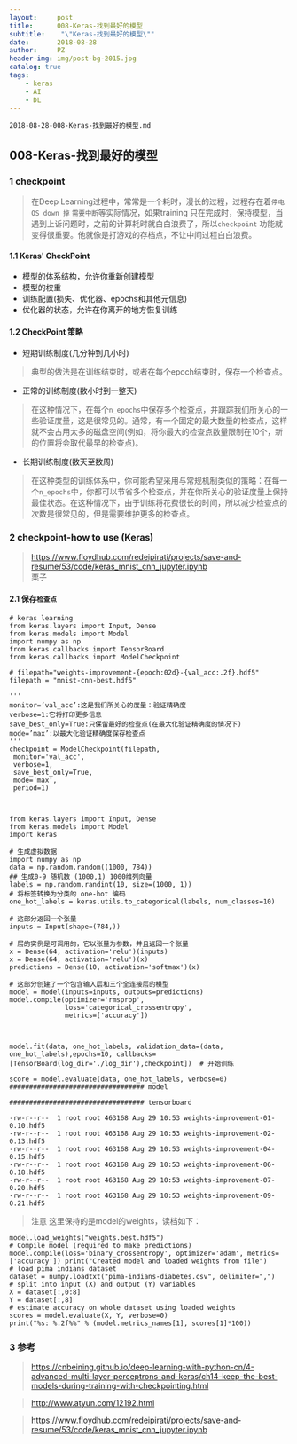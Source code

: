 ```yaml
---
layout:     post
title:      008-Keras-找到最好的模型
subtitle:    "\"Keras-找到最好的模型\""
date:       2018-08-28
author:     PZ
header-img: img/post-bg-2015.jpg
catalog: true
tags:
    - keras
    - AI
    - DL
---
```


```
2018-08-28-008-Keras-找到最好的模型.md
```

## 008-Keras-找到最好的模型

### 1 checkpoint

> 在Deep Learning过程中，常常是一个耗时，漫长的过程，过程存在着`停电` `OS down 掉` `需要中断`等实际情况，如果training 只在完成时，保持模型，当遇到上诉问题时，之前的计算耗时就白白浪费了，所以`checkpoint` 功能就变得很重要。他就像是打游戏的存档点，不让中间过程白白浪费。

#### 1.1 Keras' CheckPoint

- 模型的体系结构，允许你重新创建模型
- 模型的权重
- 训练配置(损失、优化器、epochs和其他元信息)
- 优化器的状态，允许在你离开的地方恢复训练

#### 1.2 CheckPoint 策略 

- 短期训练制度(几分钟到几小时)

> 典型的做法是在训练结束时，或者在每个epoch结束时，保存一个检查点。

- 正常的训练制度(数小时到一整天)

> 在这种情况下，在每个`n_epochs`中保存多个检查点，并跟踪我们所关心的一些验证度量，这是很常见的。通常，有一个固定的最大数量的检查点，这样就不会占用太多的磁盘空间(例如，将你最大的检查点数量限制在10个，新的位置将会取代最早的检查点)。
    
- 长期训练制度(数天至数周)

> 在这种类型的训练体系中，你可能希望采用与常规机制类似的策略：在每一个`n_epochs`中，你都可以节省多个检查点，并在你所关心的验证度量上保持最佳状态。在这种情况下，由于训练将花费很长的时间，所以减少检查点的次数是很常见的，但是需要维护更多的检查点。

### 2 checkpoint-how to use (Keras)

> https://www.floydhub.com/redeipirati/projects/save-and-resume/53/code/keras_mnist_cnn_jupyter.ipynb <br> 栗子

#### 2.1 保存`检查点`

```
# keras learning
from keras.layers import Input, Dense
from keras.models import Model
import numpy as np
from keras.callbacks import TensorBoard
from keras.callbacks import ModelCheckpoint

# filepath="weights-improvement-{epoch:02d}-{val_acc:.2f}.hdf5"
filepath = "mnist-cnn-best.hdf5"

'''
monitor=’val_acc’:这是我们所关心的度量：验证精确度
verbose=1:它将打印更多信息
save_best_only=True:只保留最好的检查点(在最大化验证精确度的情况下)
mode=’max’:以最大化验证精确度保存检查点
'''
checkpoint = ModelCheckpoint(filepath,
 monitor='val_acc',
 verbose=1,
 save_best_only=True,
 mode='max',
 period=1)



from keras.layers import Input, Dense
from keras.models import Model
import keras

# 生成虚拟数据
import numpy as np
data = np.random.random((1000, 784))
## 生成0-9 随机数 (1000,1) 1000维列向量
labels = np.random.randint(10, size=(1000, 1))
# 将标签转换为分类的 one-hot 编码
one_hot_labels = keras.utils.to_categorical(labels, num_classes=10)

# 这部分返回一个张量
inputs = Input(shape=(784,))

# 层的实例是可调用的，它以张量为参数，并且返回一个张量
x = Dense(64, activation='relu')(inputs)
x = Dense(64, activation='relu')(x)
predictions = Dense(10, activation='softmax')(x)

# 这部分创建了一个包含输入层和三个全连接层的模型
model = Model(inputs=inputs, outputs=predictions)
model.compile(optimizer='rmsprop',
              loss='categorical_crossentropy',
              metrics=['accuracy'])



model.fit(data, one_hot_labels, validation_data=(data, one_hot_labels),epochs=10, callbacks=[TensorBoard(log_dir='./log_dir'),checkpoint])  # 开始训练

score = model.evaluate(data, one_hot_labels, verbose=0)
################################## model

################################## tensorboard
```

```
-rw-r--r--  1 root root 463168 Aug 29 10:53 weights-improvement-01-0.10.hdf5
-rw-r--r--  1 root root 463168 Aug 29 10:53 weights-improvement-02-0.13.hdf5
-rw-r--r--  1 root root 463168 Aug 29 10:53 weights-improvement-04-0.15.hdf5
-rw-r--r--  1 root root 463168 Aug 29 10:53 weights-improvement-06-0.18.hdf5
-rw-r--r--  1 root root 463168 Aug 29 10:53 weights-improvement-07-0.20.hdf5
-rw-r--r--  1 root root 463168 Aug 29 10:53 weights-improvement-09-0.21.hdf5
```

> 注意 这里保持的是model的weights，读档如下：

```
model.load_weights("weights.best.hdf5")
# Compile model (required to make predictions) model.compile(loss='binary_crossentropy', optimizer='adam', metrics=['accuracy']) print("Created model and loaded weights from file")
# load pima indians dataset
dataset = numpy.loadtxt("pima-indians-diabetes.csv", delimiter=",")
# split into input (X) and output (Y) variables
X = dataset[:,0:8]
Y = dataset[:,8]
# estimate accuracy on whole dataset using loaded weights
scores = model.evaluate(X, Y, verbose=0)
print("%s: %.2f%%" % (model.metrics_names[1], scores[1]*100))
```




### 3 参考

> https://cnbeining.github.io/deep-learning-with-python-cn/4-advanced-multi-layer-perceptrons-and-keras/ch14-keep-the-best-models-during-training-with-checkpointing.html

> http://www.atyun.com/12192.html

> https://www.floydhub.com/redeipirati/projects/save-and-resume/53/code/keras_mnist_cnn_jupyter.ipynb